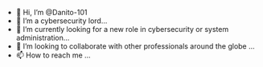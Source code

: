 - 👋 Hi, I’m @Danito-101
- 👀 I’m a cybersecurity lord...
- 🌱 I’m currently looking for a new role in cybersecurity or system administration...
- 💞️ I’m looking to collaborate with other professionals around the globe ...
- 📫 How to reach me ...

<!---
Danito-101/Danito-101 is a ✨ special ✨ repository because its `README.md` (this file) appears on your GitHub profile.
You can click the Preview link to take a look at your changes.
--->
